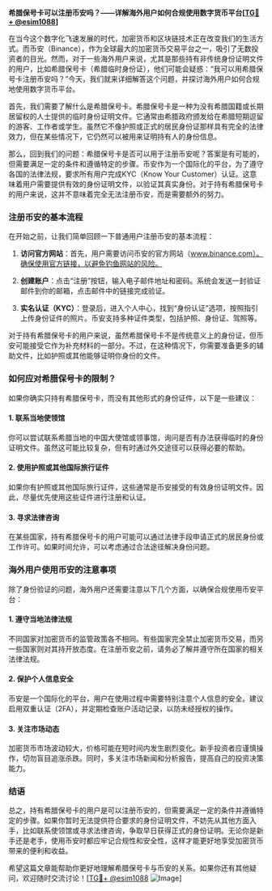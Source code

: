 **希腊保号卡可以注册币安吗？——详解海外用户如何合规使用数字货币平台[[TG💪+ @esim1088](https://t.me/s/esim1088)]**

在当今这个数字化飞速发展的时代，加密货币和区块链技术正在改变我们的生活方式。而币安（Binance），作为全球最大的加密货币交易平台之一，吸引了无数投资者的目光。然而，对于一些海外用户来说，尤其是那些持有非传统身份证明文件的用户，比如希腊保号卡（希腊临时身份证），他们可能会疑惑：“我可以用希腊保号卡注册币安吗？”今天，我们就来详细解答这个问题，并探讨海外用户如何合规地使用数字货币平台。

首先，我们需要了解什么是希腊保号卡。希腊保号卡是一种为没有希腊国籍或长期居留权的人士提供的临时身份证明文件。它通常由希腊政府颁发给在希腊短期逗留的游客、工作者或学生。虽然它不像护照或正式的居民身份证那样具有完全的法律效力，但在某些情况下，它仍然可以被用来证明持有人的身份信息。

那么，回到我们的问题：希腊保号卡是否可以用于注册币安呢？答案是有可能的，但需要满足一定的条件和遵循特定的步骤。币安作为一个国际化的平台，为了遵守各国的法律法规，要求所有用户完成KYC（Know Your Customer）认证。这意味着用户需要提供有效的身份证明文件，以验证其真实身份。对于持有希腊保号卡的用户来说，这并不意味着完全无法注册币安，而是需要额外的努力。

### 注册币安的基本流程

在开始之前，让我们简单回顾一下普通用户注册币安的基本流程：

1. **访问官方网站**：首先，用户需要访问币安的官方网站（www.binance.com）。确保使用官方链接，以避免钓鱼网站的风险。
   
2. **创建账户**：点击“注册”按钮，输入电子邮件地址和密码。系统会发送一封验证邮件到你的邮箱，点击邮件中的链接完成验证。

3. **实名认证（KYC）**：登录后，进入个人中心，找到“身份认证”选项，按照指引上传身份证件的照片。币安支持多种证件类型，包括护照、身份证、驾照等。

对于持有希腊保号卡的用户来说，虽然希腊保号卡不是传统意义上的身份证，但币安可能接受它作为补充材料的一部分。不过，在这种情况下，你需要准备更多的辅助文件，比如护照或其他能够证明你身份的文件。

### 如何应对希腊保号卡的限制？

如果你确实只持有希腊保号卡，而没有其他形式的身份证件，以下是一些建议：

#### 1. **联系当地使领馆**
   你可以尝试联系希腊当地的中国大使馆或领事馆，询问是否有办法获得临时的身份证明文件。虽然这可能比较复杂，但有时通过外交途径可以获得必要的帮助。

#### 2. **使用护照或其他国际旅行证件**
   如果你有护照或其他国际旅行证件，这些通常是币安接受的有效身份证明文件。因此，尽量优先使用这些证件进行注册和认证。

#### 3. **寻求法律咨询**
   在某些国家，持有希腊保号卡的用户可能可以通过法律手段申请正式的居民身份或工作许可。如果时间允许，可以考虑通过合法途径解决身份问题。

### 海外用户使用币安的注意事项

除了身份验证的问题，海外用户还需要注意以下几个方面，以确保合规使用币安平台：

#### 1. **遵守当地法律法规**
   不同国家对加密货币的监管政策各不相同。有些国家完全禁止加密货币交易，而另一些国家则对其持开放态度。在注册币安之前，请务必了解并遵守所在国家的相关法律法规。

#### 2. **保护个人信息安全**
   币安是一个国际化的平台，用户在使用过程中需要特别注意个人信息的安全。建议启用双重认证（2FA），并定期检查账户活动记录，以防未经授权的操作。

#### 3. **关注市场动态**
   加密货币市场波动较大，价格可能在短时间内发生剧烈变化。新手投资者应谨慎操作，切勿盲目追涨杀跌。同时，多关注市场新闻和分析报告，提高自己的投资决策能力。

### 结语

总之，持有希腊保号卡的用户是可以注册币安的，但需要满足一定的条件并遵循特定的步骤。如果你暂时无法提供符合要求的身份证明文件，不妨先从其他方面入手，比如联系使领馆或寻求法律咨询，争取早日获得正式的身份证明。无论你是新手还是老手，使用币安时都应牢记合规性和安全性，这样才能更好地享受加密货币带来的便利和收益。

希望这篇文章能帮助你更好地理解希腊保号卡与币安的关系。如果你还有其他疑问，欢迎随时交流讨论！[[TG💪+ @esim1088](https://t.me/s/esim1088) ![Image](https://i.postimg.cc/4NQfJmqS/Snipaste-2025-05-13-00-14-12.png)]